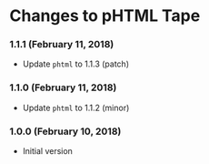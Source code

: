 # Changes to pHTML Tape

### 1.1.1 (February 11, 2018)

- Update `phtml` to 1.1.3 (patch)

### 1.1.0 (February 11, 2018)

- Update `phtml` to 1.1.2 (minor)

### 1.0.0 (February 10, 2018)

- Initial version
